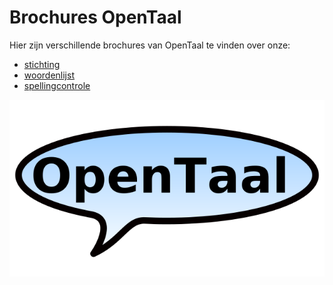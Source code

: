 # Brochures OpenTaal

Hier zijn verschillende brochures van OpenTaal te vinden over onze:
- [stichting](opentaal-stichting.fodt)
- [woordenlijst](opentaal-woordenlijst.fodt)
- [spellingcontrole](opentaal-spellingcontrole.fodt)

[![logo Stichting OpenTaal](images/logo-shape-trans-640x360.png?raw=true)](https://opentaal.org)
